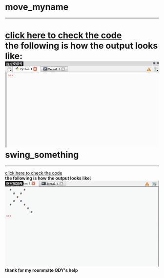 move_myname
====
***  
[click here to check the code](https://github.com/humorson/computational_physics_N2014301020037/blob/master/exercise_03/move_myname.py)  
**the following is how the output looks like:**  
![](https://github.com/humorson/computational_physics_N2014301020037/blob/master/exercise_03/zyz.gif)    
swing_something    
====
***   
[click here to check the code](https://github.com/humorson/computational_physics_N2014301020037/blob/master/exercise_03/swing.py)   
**the following is how the output looks like:**    
![](https://github.com/humorson/computational_physics_N2014301020037/blob/master/exercise_03/cross.gif)   
**thank for my roommate QDY's help**
